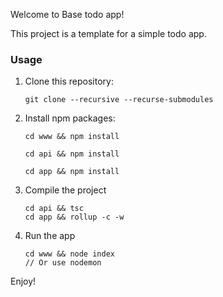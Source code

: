 
Welcome to Base todo app!

This project is a template for a simple todo app.


### Usage

1. Clone this repository:

    `git clone --recursive --recurse-submodules`

2. Install npm packages:

    ```
    cd www && npm install
    
    cd api && npm install
    
    cd app && npm install
    ```



3. Compile the project
    
    ```
    cd api && tsc
    cd app && rollup -c -w
    ```
4. Run the app
    ```
    cd www && node index
    // Or use nodemon
    ```
Enjoy!




